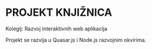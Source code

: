 # PROJEKT KNJIŽNICA

Kolegij: Razvoj interaktivnih web aplikacija

Projekt se razvija u Quasar.js i Node.js razvojnim okvirima.
